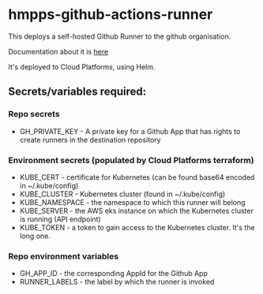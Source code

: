 # hmpps-github-actions-runner
This deploys a self-hosted Github Runner to the github organisation.

Documentation about it is [here](https://tech-docs.hmpps.service.justice.gov.uk/sreinternaldocs) 

It's deployed to Cloud Platforms, using Helm.

## Secrets/variables required:

### Repo secrets

- GH_PRIVATE_KEY - A private key for a Github App that has rights to create runners in the destination repository

### Environment secrets (populated by Cloud Platforms terraform)

- KUBE_CERT - certificate for Kubernetes (can be found base64 encoded in ~/.kube/config)
- KUBE_CLUSTER - Kubernetes cluster (found in ~/.kube/config)
- KUBE_NAMESPACE - the namespace to which this runner will belong
- KUBE_SERVER - the AWS eks instance on which the Kubernetes cluster is running (API endpoint)
- KUBE_TOKEN - a token to gain access to the Kubernetes cluster. It's the long one.

### Repo environment variables

- GH_APP_ID - the corresponding AppId for the Github App
- RUNNER_LABELS - the label by which the runner is invoked
